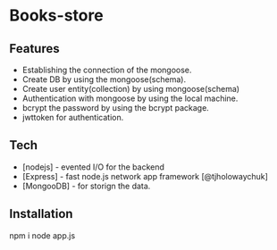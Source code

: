 # Books-store

## Features

- Establishing the connection of the mongoose.
- Create DB by using the mongoose(schema).
- Create user entity(collection) by using mongoose(schema)
- Authentication with mongoose by using the local machine.
- bcrypt the password by using the bcrypt package.
- jwttoken for authentication.

## Tech

- [nodejs] - evented I/O for the backend
- [Express] - fast node.js network app framework [@tjholowaychuk]
- [MongooDB] - for storign the data.

## Installation

npm i
node app.js
